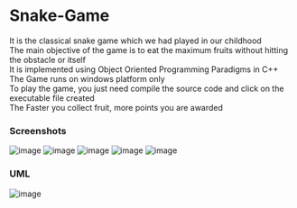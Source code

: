 # Snake-Game

It is the classical snake game which we had played in our childhood <br>
The main objective of the game is to eat the maximum fruits without hitting the obstacle or itself <br>
It is implemented using Object Oriented Programming Paradigms in C++ <br>
The Game runs on windows platform only <br>
To play the game, you just need compile the source code and click on the executable file created <br>
The Faster you collect fruit, more points you are awarded <br>

### Screenshots

![image](https://user-images.githubusercontent.com/98077236/205945622-b3efc72d-f04a-495e-b7e5-cbdd280c2d1e.png)
![image](https://user-images.githubusercontent.com/98077236/205945961-f3a7acb7-98f2-4433-8f88-ebe7c606202d.png)
![image](https://user-images.githubusercontent.com/98077236/205946773-241f4ef4-173b-4b7d-98a3-0be5d2ed88d6.png)
![image](https://user-images.githubusercontent.com/98077236/205946990-ba75f2c7-322d-4566-a1bb-d094cedfc41a.png)
![image](https://user-images.githubusercontent.com/98077236/205945507-f898438d-ba5e-4ee0-bcb1-fe9baaf5d5c9.png)

### UML

![image](https://user-images.githubusercontent.com/98077236/205944426-0843ec56-5e35-4627-b856-fab24823cd1f.png)
